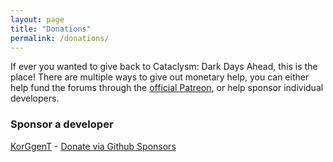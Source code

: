 ```yaml
---
layout: page
title: "Donations"
permalink: /donations/
---
```


If ever you wanted to give back to Cataclysm: Dark Days Ahead, this is the place! There are multiple ways to give out monetary help, you can either help fund the forums through the [official Patreon](https://www.patreon.com/user?u=15922455), or help sponsor individual developers.


### Sponsor a developer
[KorGgenT](https://github.com/CleverRaven/Cataclysm-DDA/pulls?utf8=%E2%9C%93&q=is%3Apr+is%3Amerged+author%3AKorGgenT) - [Donate via Github Sponsors](https://github.com/sponsors/KorGgenT)
